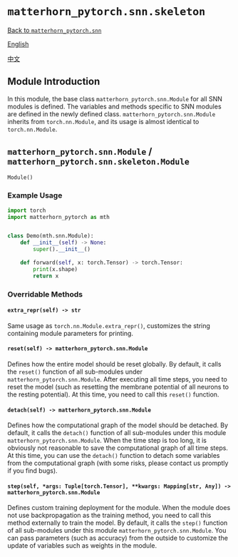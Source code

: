 # `matterhorn_pytorch.snn.skeleton`

[Back to `matterhorn_pytorch.snn`](./README.md)

[English](../../en_us/snn/2_skeleton.md)

[中文](../../zh_cn/snn/2_skeleton.md)

## Module Introduction

In this module, the base class `matterhorn_pytorch.snn.Module` for all SNN modules is defined. The variables and methods specific to SNN modules are defined in the newly defined class. `matterhorn_pytorch.snn.Module` inherits from `torch.nn.Module`, and its usage is almost identical to `torch.nn.Module`.

## `matterhorn_pytorch.snn.Module` / `matterhorn_pytorch.snn.skeleton.Module`

```python
Module()
```

### Example Usage

```python
import torch
import matterhorn_pytorch as mth


class Demo(mth.snn.Module):
    def __init__(self) -> None:
        super().__init__()
    
    def forward(self, x: torch.Tensor) -> torch.Tensor:
        print(x.shape)
        return x
```

### Overridable Methods

#### `extra_repr(self) -> str`

Same usage as `torch.nn.Module.extra_repr()`, customizes the string containing module parameters for printing.

#### `reset(self) -> matterhorn_pytorch.snn.Module`

Defines how the entire model should be reset globally. By default, it calls the `reset()` function of all sub-modules under `matterhorn_pytorch.snn.Module`. After executing all time steps, you need to reset the model (such as resetting the membrane potential of all neurons to the resting potential). At this time, you need to call this `reset()` function.

#### `detach(self) -> matterhorn_pytorch.snn.Module`

Defines how the computational graph of the model should be detached. By default, it calls the `detach()` function of all sub-modules under this module `matterhorn_pytorch.snn.Module`. When the time step is too long, it is obviously not reasonable to save the computational graph of all time steps. At this time, you can use the `detach()` function to detach some variables from the computational graph (with some risks, please contact us promptly if you find bugs).

#### `step(self, *args: Tuple[torch.Tensor], **kwargs: Mapping[str, Any]) -> matterhorn_pytorch.snn.Module`

Defines custom training deployment for the module. When the module does not use backpropagation as the training method, you need to call this method externally to train the model. By default, it calls the `step()` function of all sub-modules under this module `matterhorn_pytorch.snn.Module`. You can pass parameters (such as accuracy) from the outside to customize the update of variables such as weights in the module.